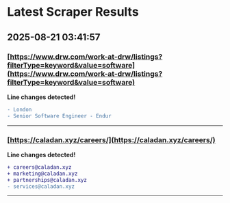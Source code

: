 # Latest Scraper Results

## 2025-08-21 03:41:57

### [https://www.drw.com/work-at-drw/listings?filterType=keyword&value=software](https://www.drw.com/work-at-drw/listings?filterType=keyword&value=software)

**Line changes detected!**

```diff
- London
- Senior Software Engineer - Endur
```

---
### [https://caladan.xyz/careers/](https://caladan.xyz/careers/)

**Line changes detected!**

```diff
+ careers@caladan.xyz
+ marketing@caladan.xyz
+ partnerships@caladan.xyz
- services@caladan.xyz
```

---
